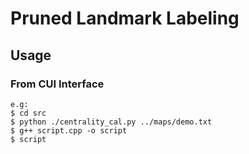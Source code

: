 Pruned Landmark Labeling
========================

## Usage

### From CUI Interface
    e.g:
    $ cd src
    $ python ./centrality_cal.py ../maps/demo.txt
    $ g++ script.cpp -o script
    $ script
